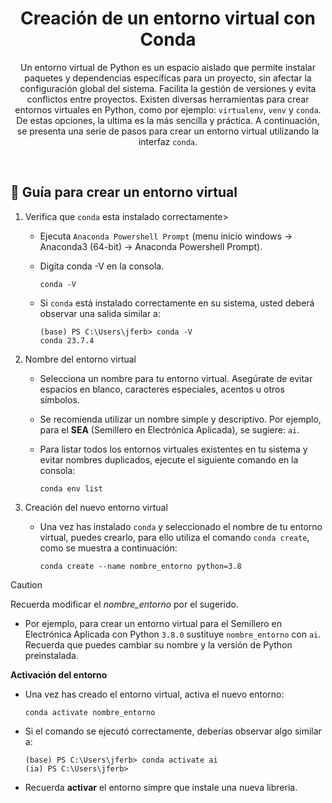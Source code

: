 <div  align="center">

# Creación de un entorno virtual con Conda

Un entorno virtual de Python es un espacio aislado que permite instalar paquetes y dependencias específicas para un proyecto, sin afectar la configuración global del sistema. Facilita la gestión de versiones y evita conflictos entre proyectos. Existen diversas herramientas para crear entornos virtuales en Python, como por ejemplo: `virtualenv`, `venv` y `conda`. De estas opciones, la ultima es la más sencilla y práctica. A continuación, se presenta una serie de pasos para crear un entorno virtual utilizando la interfaz `conda`.

</div>

<br/>

## 📝 Guía para crear un entorno virtual

1. Verifica que  `conda` esta instalado correctamente>
   - Ejecuta `Anaconda Powershell Prompt` (menu inicio windows &rarr;  Anaconda3 (64-bit) &rarr; Anaconda Powershell Prompt).
   - Digita conda -V en la consola.
  
       ```console
       conda -V
       ```
   - Si `conda` está instalado correctamente en su sistema, usted deberá observar una salida similar a:
     
      ```console
      (base) PS C:\Users\jferb> conda -V
      conda 23.7.4
      ```
   
2. Nombre del entorno virtual
   - Selecciona un nombre para tu entorno virtual. Asegúrate de evitar espacios en blanco, caracteres especiales, acentos u otros símbolos. 
   - Se recomienda utilizar un nombre simple y descriptivo. Por ejemplo, para el **SEA** (Semillero en Electrónica Aplicada), se sugiere:  `ai`.
   - Para listar todos los entornos virtuales existentes en tu sistema y evitar nombres duplicados, ejecute el siguiente comando en la consola:
  
      ```console
      conda env list
      ```

3. Creación del nuevo entorno virtual
   - Una vez has instalado `conda` y seleccionado el nombre de tu entorno virtual, puedes crearlo, para ello utiliza el comando `conda create`, como se muestra a continuación:

      ```console
      conda create --name nombre_entorno python=3.8
      ```
> [!CAUTION]
> Recuerda modificar el *nombre_entorno* por el sugerido.

   - Por ejemplo, para crear un entorno virtual para el Semillero en Electrónica Aplicada con Python `3.8.0` sustituye `nombre_entorno` con `ai`. Recuerda que puedes cambiar su nombre y la versión de Python preinstalada. 

**Activación del entorno**

- Una vez has creado el entorno virtual, activa el nuevo entorno:

    ```console
   conda activate nombre_entorno
   ```
    
- Si el comando se ejecutó correctamente, deberías observar algo similar a:

  ```console
  (base) PS C:\Users\jferb> conda activate ai
  (ia) PS C:\Users\jferb>
  ```
  
- Recuerda **activar** el entorno simpre que instale una nueva libreria.
